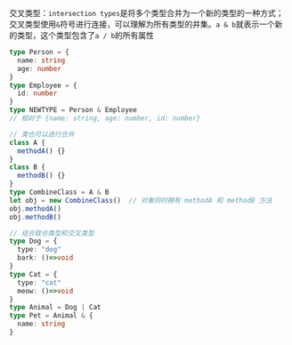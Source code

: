 交叉类型：`intersection types`是将多个类型合并为一个新的类型的一种方式；交叉类型使用`&`符号进行连接，可以理解为所有类型的并集。`a & b`就表示一个新的类型，这个类型包含了`a / b`的所有属性

```typescript
type Person = {
  name: string
  age: number
}
type Employee = {
  id: number
}
type NEWTYPE = Person & Employee 
// 相对于 {name: string, age: number, id: number}

// 类也可以进行合并
class A {
  methodA() {}
}
class B {
  methodB() {}
}
type CombineClass = A & B  
let obj = new CombineClass()  // 对象同时拥有 methodA 和 methodB 方法
obj.methodA()
obj.methodB()

// 组合联合类型和交叉类型
type Dog = {
  type: "dog"
  bark: ()=>void
}
type Cat = {
  type: "cat"
  meow: ()=>void
}
type Animal = Dog | Cat
type Pet = Animal & {
  name: string
}
```

